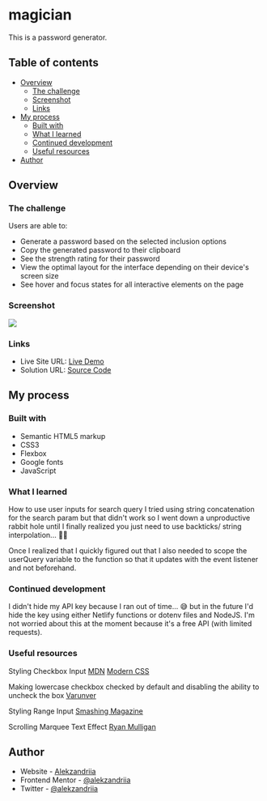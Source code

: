 # magician

This is a password generator.

## Table of contents

- [Overview](#overview)
  - [The challenge](#the-challenge)
  - [Screenshot](#screenshot)
  - [Links](#links)
- [My process](#my-process)
  - [Built with](#built-with)
  - [What I learned](#what-i-learned)
  - [Continued development](#continued-development)
  - [Useful resources](#useful-resources)
- [Author](#author)

## Overview

### The challenge

Users are able to:

- Generate a password based on the selected inclusion options
- Copy the generated password to their clipboard
- See the strength rating for their password
- View the optimal layout for the interface depending on their device's screen size
- See hover and focus states for all interactive elements on the page

### Screenshot

![](.images/screenshot.png)

### Links

- Live Site URL: [Live Demo](https://alekzandriia.github.io/magician)
- Solution URL: [Source Code](https://github.com/alekzandriia/magician)

## My process

### Built with

- Semantic HTML5 markup
- CSS3
- Flexbox
- Google fonts
- JavaScript

### What I learned

How to use user inputs for search query
I tried using string concatenation for the search param but that didn't work so I went down a unproductive rabbit hole until I finally realized you just need to use backticks/ string interpolation... 🤦‍♀️

Once I realized that I quickly figured out that I also needed to scope the userQuery variable to the function so that it updates with the event listener and not beforehand.

### Continued development

I didn't hide my API key because I ran out of time... 😅 but in the future I'd hide the key using either Netlify functions or dotenv files and NodeJS. I'm not worried about this at the moment because it's a free API (with limited requests).

### Useful resources

Styling Checkbox Input
[MDN](https://developer.mozilla.org/en-US/docs/Learn/Forms/Advanced_form_styling)
[Modern CSS](https://moderncss.dev/pure-css-custom-checkbox-style/)

Making lowercase checkbox checked by default and disabling the ability to uncheck the box
[Varunver](https://varunver.wordpress.com/2014/03/06/javascript-make-checkbox-checked-and-such-that-it-cannot-be-unchecked/)

Styling Range Input
[Smashing Magazine](https://www.smashingmagazine.com/2021/12/create-custom-range-input-consistent-browsers/)

Scrolling Marquee Text Effect
[Ryan Mulligan](https://ryanmulligan.dev/blog/css-marquee/)

## Author

- Website - [Alekzandriia](https://www.alekz.dev)
- Frontend Mentor - [@alekzandriia](https://www.frontendmentor.io/profile/alekzandria)
- Twitter - [@alekzandriia](https://www.twitter.com/alekzandriia)
